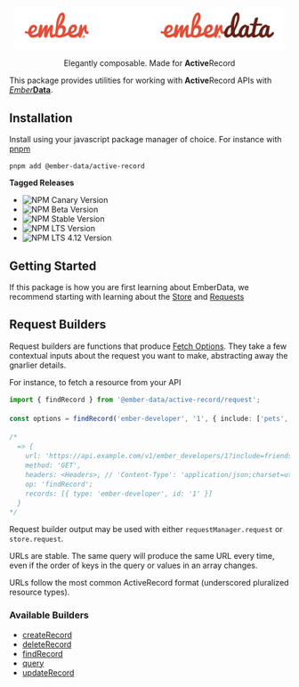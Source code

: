<p align="center">
  <img
    class="project-logo"
    src="./ember-data-logo-dark.svg#gh-dark-mode-only"
    alt="EmberData ActiveRecord"
    width="240px"
    title="EmberData ActiveRecord"
    />
  <img
    class="project-logo"
    src="./ember-data-logo-light.svg#gh-light-mode-only"
    alt="EmberData ActiveRecord"
    width="240px"
    title="EmberData ActiveRecord"
    />
</p>

<p align="center">Elegantly composable. Made for <strong>Active</strong>Record</p>

This package provides utilities for working with **Active**Record APIs with [*Ember***Data**](https://github.com/emberjs/data/).

## Installation

Install using your javascript package manager of choice. For instance with [pnpm](https://pnpm.io/)

```no-highlight
pnpm add @ember-data/active-record
```

**Tagged Releases**

- ![NPM Canary Version](https://img.shields.io/npm/v/%40ember-data/active-record/canary?label=%40canary&color=FFBF00)
- ![NPM Beta Version](https://img.shields.io/npm/v/%40ember-data/active-record/beta?label=%40beta&color=ff00ff)
- ![NPM Stable Version](https://img.shields.io/npm/v/%40ember-data/active-record/latest?label=%40latest&color=90EE90)
- ![NPM LTS Version](https://img.shields.io/npm/v/%40ember-data/active-record/lts?label=%40lts&color=0096FF)
- ![NPM LTS 4.12 Version](https://img.shields.io/npm/v/%40ember-data/active-record/lts-4-12?label=%40lts-4-12&color=bbbbbb)


## Getting Started

If this package is how you are first learning about EmberData, we recommend starting with learning about the [Store](https://github.com/emberjs/data/blob/main/packages/store/README.md) and [Requests](https://github.com/emberjs/data/blob/main/packages/request/README.md)

## Request Builders

Request builders are functions that produce [Fetch Options](https://developer.mozilla.org/en-US/docs/Web/API/Fetch_API). They take a few contextual inputs about the request you want to make, abstracting away the gnarlier details.

For instance, to fetch a resource from your API

```ts
import { findRecord } from '@ember-data/active-record/request';

const options = findRecord('ember-developer', '1', { include: ['pets', 'friends'] });

/*
  => {
    url: 'https://api.example.com/v1/ember_developers/1?include=friends,pets',
    method: 'GET',
    headers: <Headers>, // 'Content-Type': 'application/json;charset=utf-8'
    op: 'findRecord';
    records: [{ type: 'ember-developer', id: '1' }]
  }
*/
```

Request builder output may be used with either `requestManager.request` or `store.request`.

URLs are stable. The same query will produce the same URL every time, even if the order of keys in
the query or values in an array changes.

URLs follow the most common ActiveRecord format (underscored pluralized resource types).

### Available Builders

- [createRecord]()
- [deleteRecord]()
- [findRecord]()
- [query]()
- [updateRecord]()
